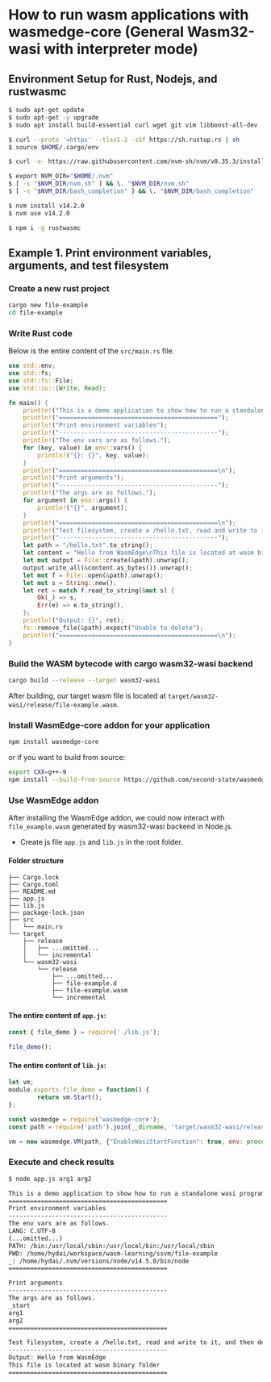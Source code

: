 # How to run wasm applications with wasmedge-core (General Wasm32-wasi with interpreter mode)

## Environment Setup for Rust, Nodejs, and rustwasmc

```bash
$ sudo apt-get update
$ sudo apt-get -y upgrade
$ sudo apt install build-essential curl wget git vim libboost-all-dev

$ curl --proto '=https' --tlsv1.2 -sSf https://sh.rustup.rs | sh
$ source $HOME/.cargo/env

$ curl -o- https://raw.githubusercontent.com/nvm-sh/nvm/v0.35.3/install.sh | bash

$ export NVM_DIR="$HOME/.nvm"
$ [ -s "$NVM_DIR/nvm.sh" ] && \. "$NVM_DIR/nvm.sh"
$ [ -s "$NVM_DIR/bash_completion" ] && \. "$NVM_DIR/bash_completion"

$ nvm install v14.2.0
$ nvm use v14.2.0

$ npm i -g rustwasmc
```

## Example 1. Print environment variables, arguments, and test filesystem

### Create a new rust project

```bash
cargo new file-example
cd file-example
```

### Write Rust code

Below is the entire content of the `src/main.rs` file.

```rust
use std::env;
use std::fs;
use std::fs::File;
use std::io::{Write, Read};

fn main() {
    println!("This is a demo application to show how to run a standalone wasi program with wasmedge-core!");
    println!("============================================");
    println!("Print environment variables");
    println!("--------------------------------------------");
    println!("The env vars are as follows.");
    for (key, value) in env::vars() {
        println!("{}: {}", key, value);
    }
    println!("============================================\n");
    println!("Print arguments");
    println!("--------------------------------------------");
    println!("The args are as follows.");
    for argument in env::args() {
        println!("{}", argument);
    }
    println!("============================================\n");
    println!("Test filesystem, create a /hello.txt, read and write to it, and then delete it");
    println!("--------------------------------------------");
    let path = "/hello.txt".to_string();
    let content = "Hello from WasmEdge\nThis file is located at wasm binary folder".to_string();
    let mut output = File::create(&path).unwrap();
    output.write_all(&content.as_bytes()).unwrap();
    let mut f = File::open(&path).unwrap();
    let mut s = String::new();
    let ret = match f.read_to_string(&mut s) {
        Ok(_) => s,
        Err(e) => e.to_string(),
    };
    println!("Output: {}", ret);
    fs::remove_file(&path).expect("Unable to delete");
    println!("============================================\n");
}
```

### Build the WASM bytecode with cargo wasm32-wasi backend

```bash
cargo build --release --target wasm32-wasi
```

After building, our target wasm file is located at `target/wasm32-wasi/release/file-example.wasm`.

### Install WasmEdge-core addon for your application

```bash
npm install wasmedge-core
```

or if you want to build from source:

```bash
export CXX=g++-9
npm install --build-from-source https://github.com/second-state/wasmedge-core
```

### Use WasmEdge addon
After installing the WasmEdge addon, we could now interact with `file_example.wasm` generated by wasm32-wasi backend in Node.js.

- Create js file `app.js` and `lib.js` in the root folder.

#### Folder structure

```
├── Cargo.lock
├── Cargo.toml
├── README.md
├── app.js
├── lib.js
├── package-lock.json
├── src
│   └── main.rs
└── target
    ├── release
    │   ├── ...omitted...
    │   └── incremental
    └── wasm32-wasi
        └── release
            ├── ...omitted...
            ├── file-example.d
            ├── file-example.wasm
            └── incremental
```

#### The entire content of `app.js`:

```javascript
const { file_demo } = require('./lib.js');

file_demo();
```

#### The entire content of `lib.js`:

```javascript
let vm;
module.exports.file_demo = function() {
        return vm.Start();
};

const wasmedge = require('wasmedge-core');
const path = require('path').join(__dirname, 'target/wasm32-wasi/release/file-example.wasm');

vm = new wasmedge.VM(path, {"EnableWasiStartFunction": true, env: process.env, args: process.argv, preopens:{'/': __dirname}});
```

### Execute and check results

```bash
$ node app.js arg1 arg2

This is a demo application to show how to run a standalone wasi program with wasmedge-core!
============================================
Print environment variables
--------------------------------------------
The env vars are as follows.
LANG: C.UTF-8
(...omitted...)
PATH: /bin:/usr/local/sbin:/usr/local/bin:/usr/local/sbin
PWD: /home/hydai/workspace/wasm-learning/ssvm/file-example
_: /home/hydai/.nvm/versions/node/v14.5.0/bin/node
============================================

Print arguments
--------------------------------------------
The args are as follows.
_start
arg1
arg2
============================================

Test filesystem, create a /hello.txt, read and write to it, and then delete it
--------------------------------------------
Output: Hello from WasmEdge
This file is located at wasm binary folder
============================================
```

